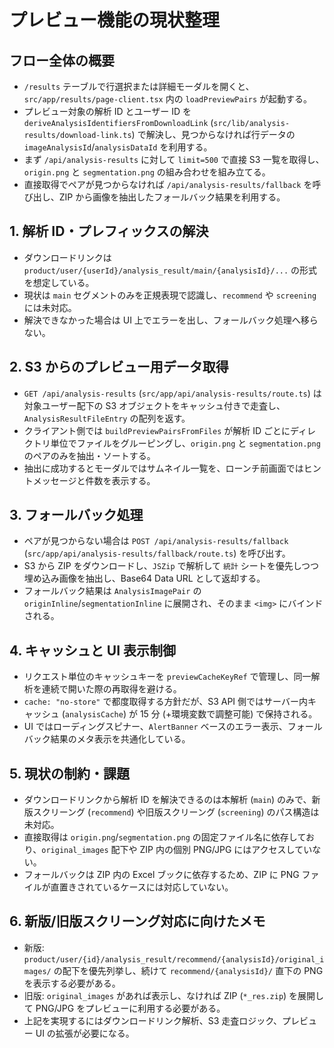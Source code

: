 # プレビュー機能の現状整理

## フロー全体の概要
- `/results` テーブルで行選択または詳細モーダルを開くと、`src/app/results/page-client.tsx` 内の `loadPreviewPairs` が起動する。
- プレビュー対象の解析 ID とユーザー ID を `deriveAnalysisIdentifiersFromDownloadLink` (`src/lib/analysis-results/download-link.ts`) で解決し、見つからなければ行データの `imageAnalysisId`/`analysisDataId` を利用する。
- まず `/api/analysis-results` に対して `limit=500` で直接 S3 一覧を取得し、`origin.png` と `segmentation.png` の組み合わせを組み立てる。
- 直接取得でペアが見つからなければ `/api/analysis-results/fallback` を呼び出し、ZIP から画像を抽出したフォールバック結果を利用する。

## 1. 解析 ID・プレフィックスの解決
- ダウンロードリンクは `product/user/{userId}/analysis_result/main/{analysisId}/...` の形式を想定している。
- 現状は `main` セグメントのみを正規表現で認識し、`recommend` や `screening` には未対応。
- 解決できなかった場合は UI 上でエラーを出し、フォールバック処理へ移らない。

## 2. S3 からのプレビュー用データ取得
- `GET /api/analysis-results` (`src/app/api/analysis-results/route.ts`) は対象ユーザー配下の S3 オブジェクトをキャッシュ付きで走査し、`AnalysisResultFileEntry` の配列を返す。
- クライアント側では `buildPreviewPairsFromFiles` が解析 ID ごとにディレクトリ単位でファイルをグルーピングし、`origin.png` と `segmentation.png` のペアのみを抽出・ソートする。
- 抽出に成功するとモーダルではサムネイル一覧を、ローンチ前画面ではヒントメッセージと件数を表示する。

## 3. フォールバック処理
- ペアが見つからない場合は `POST /api/analysis-results/fallback` (`src/app/api/analysis-results/fallback/route.ts`) を呼び出す。
- S3 から ZIP をダウンロードし、`JSZip` で解析して `統計` シートを優先しつつ埋め込み画像を抽出し、Base64 Data URL として返却する。
- フォールバック結果は `AnalysisImagePair` の `originInline`/`segmentationInline` に展開され、そのまま `<img>` にバインドされる。

## 4. キャッシュと UI 表示制御
- リクエスト単位のキャッシュキーを `previewCacheKeyRef` で管理し、同一解析を連続で開いた際の再取得を避ける。
- `cache: "no-store"` で都度取得する方針だが、S3 API 側ではサーバー内キャッシュ (`analysisCache`) が 15 分 (+環境変数で調整可能) で保持される。
- UI ではローディングスピナー、`AlertBanner` ベースのエラー表示、フォールバック結果のメタ表示を共通化している。

## 5. 現状の制約・課題
- ダウンロードリンクから解析 ID を解決できるのは本解析 (`main`) のみで、新版スクリーング (`recommend`) や旧版スクリーング (`screening`) のパス構造は未対応。
- 直接取得は `origin.png`/`segmentation.png` の固定ファイル名に依存しており、`original_images` 配下や ZIP 内の個別 PNG/JPG にはアクセスしていない。
- フォールバックは ZIP 内の Excel ブックに依存するため、ZIP に PNG ファイルが直置きされているケースには対応していない。

## 6. 新版/旧版スクリーング対応に向けたメモ
- 新版: `product/user/{id}/analysis_result/recommend/{analysisId}/original_images/` の配下を優先列挙し、続けて `recommend/{analysisId}/` 直下の PNG を表示する必要がある。
- 旧版: `original_images` があれば表示し、なければ ZIP (`*_res.zip`) を展開して PNG/JPG をプレビューに利用する必要がある。
- 上記を実現するにはダウンロードリンク解析、S3 走査ロジック、プレビュー UI の拡張が必要になる。
